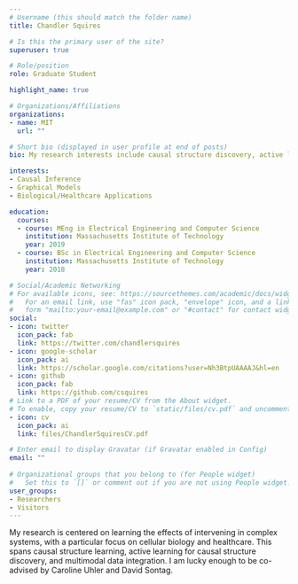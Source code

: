 ```yaml
---
# Username (this should match the folder name)
title: Chandler Squires

# Is this the primary user of the site?
superuser: true

# Role/position
role: Graduate Student

highlight_name: true

# Organizations/Affiliations
organizations:
- name: MIT 
  url: ""

# Short bio (displayed in user profile at end of posts)
bio: My research interests include causal structure discovery, active learning, and identification of latent variables. 

interests:
- Causal Inference 
- Graphical Models 
- Biological/Healthcare Applications 

education:
  courses:
  - course: MEng in Electrical Engineering and Computer Science 
    institution: Massachusetts Institute of Technology
    year: 2019
  - course: BSc in Electrical Engineering and Computer Science 
    institution: Massachusetts Institute of Technology
    year: 2018

# Social/Academic Networking
# For available icons, see: https://sourcethemes.com/academic/docs/widgets/#icons
#   For an email link, use "fas" icon pack, "envelope" icon, and a link in the
#   form "mailto:your-email@example.com" or "#contact" for contact widget.
social:
- icon: twitter
  icon_pack: fab
  link: https://twitter.com/chandlersquires
- icon: google-scholar
  icon_pack: ai
  link: https://scholar.google.com/citations?user=Nh3BtpUAAAAJ&hl=en 
- icon: github
  icon_pack: fab
  link: https://github.com/csquires 
# Link to a PDF of your resume/CV from the About widget.
# To enable, copy your resume/CV to `static/files/cv.pdf` and uncomment the lines below.  
- icon: cv
  icon_pack: ai
  link: files/ChandlerSquiresCV.pdf

# Enter email to display Gravatar (if Gravatar enabled in Config)
email: ""
  
# Organizational groups that you belong to (for People widget)
#   Set this to `[]` or comment out if you are not using People widget.  
user_groups:
- Researchers
- Visitors
---
```


My research is centered on learning the effects of intervening in complex systems, with a particular focus on cellular biology and healthcare. This spans causal structure learning, active learning for causal structure discovery, and multimodal data integration. I am lucky enough to be co-advised by Caroline Uhler and David Sontag.
